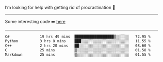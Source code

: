 I’m looking for help with getting rid of procrastination 🤔

-----

Some interesting code :arrow_right: [here](https://github.com/zhen8838/playground)

-----

<!--START_SECTION:waka-->

```txt
C#              19 hrs 49 mins  ██████████████████▒░░░░░░   72.95 %
Python          3 hrs 8 mins    ███░░░░░░░░░░░░░░░░░░░░░░   11.55 %
C++             2 hrs 20 mins   ██░░░░░░░░░░░░░░░░░░░░░░░   08.60 %
C               25 mins         ▒░░░░░░░░░░░░░░░░░░░░░░░░   01.58 %
Markdown        25 mins         ▒░░░░░░░░░░░░░░░░░░░░░░░░   01.55 %
```

<!--END_SECTION:waka-->

<!--
**zhen8838/zhen8838** is a ✨ _special_ ✨ repository because its `README.md` (this file) appears on your GitHub profile.

Here are some ideas to get you started:

- 🔭 I’m currently working on ...
- 🌱 I’m currently learning ...
- 👯 I’m looking to collaborate on ...
 ...
- 💬 Ask me about ...
- 📫 How to reach me: ...
- 😄 Pronouns: ...
- ⚡ Fun fact: ...
-->
